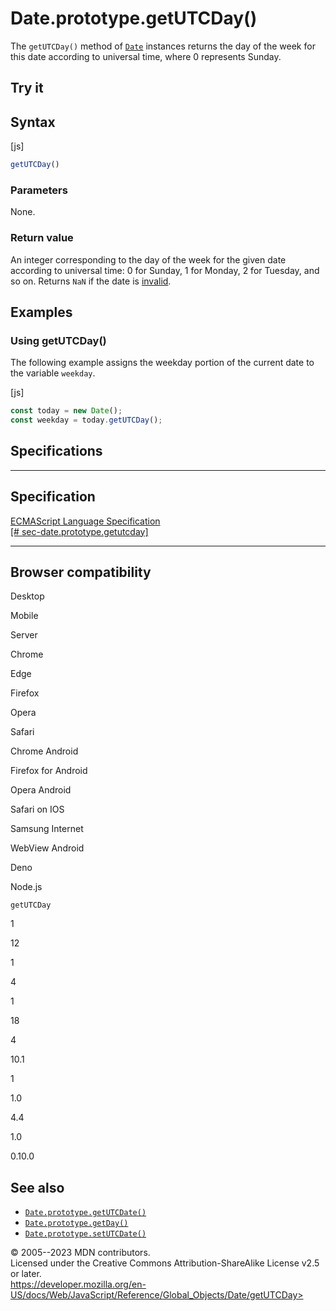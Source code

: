 Date.prototype.getUTCDay()
==========================

 
The `getUTCDay()` method of [`Date`](../date) instances returns the day
of the week for this date according to universal time, where 0
represents Sunday.


 
Try it 
------

 



 
Syntax
------

 
 
 
[js]


```js
getUTCDay()
```




 
### Parameters

 
None.



 
### Return value 

 
An integer corresponding to the day of the week for the given date
according to universal time: 0 for Sunday, 1 for Monday, 2 for Tuesday,
and so on. Returns `NaN` if the date is
[invalid](../date#the_epoch_timestamps_and_invalid_date).



 
Examples
--------


 
### Using getUTCDay() 

 
The following example assigns the weekday portion of the current date to
the variable `weekday`.

 
 
[js]


```js
const today = new Date();
const weekday = today.getUTCDay();
```




Specifications
--------------

 
  -------------------------------------------------------------------------------------------------------------------------------
  Specification
  -------------------------------------------------------------------------------------------------------------------------------
  [ECMAScript Language Specification\
  [\#
  sec-date.prototype.getutcday]](https://tc39.es/ecma262/multipage/numbers-and-dates.html#sec-date.prototype.getutcday)

  -------------------------------------------------------------------------------------------------------------------------------


Browser compatibility 
---------------------

 


Desktop

Mobile

Server

Chrome

Edge

Firefox

Opera

Safari

Chrome Android

Firefox for Android

Opera Android

Safari on IOS

Samsung Internet

WebView Android

Deno

Node.js

`getUTCDay`

1

12

1

4

1

18

4

10.1

1

1.0

4.4

1.0

0.10.0

 
See also 
--------

 
-   [`Date.prototype.getUTCDate()`](getutcdate)
-   [`Date.prototype.getDay()`](getday)
-   [`Date.prototype.setUTCDate()`](setutcdate)



 
© 2005--2023 MDN contributors.\
Licensed under the Creative Commons Attribution-ShareAlike License v2.5
or later.\
https://developer.mozilla.org/en-US/docs/Web/JavaScript/Reference/Global_Objects/Date/getUTCDay>

